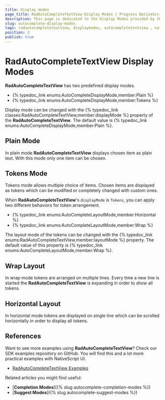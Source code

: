 ```yaml
---
title: Display modes
page_title: RadAutoCompleteTextView Display Modes | Progress NativeScript UI Documentation
description: This page is dedicated to the Display Modes provided by the RadAutoCompleteTextView control.
slug: autocomplete-display-modes
tags: radautocompletetextview, displaymodes, autocompletetextview , nativescript, professional, ui
position: 3
publish: true
---
```


# RadAutoCompleteTextView Display Modes

**RadAutoCompleteTextView** has two predefined display modes.

- {% typedoc_link enums:AutoCompleteDisplayMode,member:Plain %}
- {% typedoc_link enums:AutoCompleteDisplayMode,member:Tokens %}

Display mode can be changed with the {% typedoc_link classes:RadAutoCompleteTextView,member:displayMode %} property of the **RadAutoCompleteTextView**. The default value is {% typedoc_link enums:AutoCompleteDisplayMode,member:Plain %}.

<snippet id='autocomplete-display-mode'/>

## Plain Mode
In plain mode **RadAutoCompleteTextView** displays chosen item as plain text. With this mode only one item can be chosen.

## Tokens Mode
Tokens mode allows multiple choice of items. Chosen items are displayed as tokens which can be modified or completely changed with custom ones.

When **RadAutoCompleteTextView**'s `displayMode` is `Tokens`, you can apply two different behaviors for token arrangement.

- {% typedoc_link enums:AutoCompleteLayoutMode,member:Horizontal %}
- {% typedoc_link enums:AutoCompleteLayoutMode,member:Wrap %}

The layout mode of the tokens can be changed with the {% typedoc_link enums:RadAutoCompleteTextView,member:layoutMode %} property.
The default value of this property is {% typedoc_link enums:AutoCompleteLayoutMode,member:Wrap %}.

<snippet id='autocomplete-layout-mode'/>

## Wrap Layout
In wrap mode tokens are arranged on multiple lines. Every  time a new line is started the **RadAutoCompleteTextView** is expanding in order to show all tokens.

## Horizontal Layout
In horizontal mode tokens are displayed on single line which can be scrolled horizontally in order to display all tokens.

## References
Want to see more examples using **RadAutoCompleteTextView**?
Check our SDK examples repository on GitHub. You will find this and a lot more practical examples with NativeScript UI.

* [RadAutoCompleteTextView Examples](https://github.com/NativeScript/nativescript-ui-samples/tree/master/autocomplete/app/examples/)

Related articles you might find useful:

* [**Completion Modes**]({% slug autocomplete-completion-modes %})
* [**Suggest Modes**]({% slug autocomplete-suggest-modes %})
